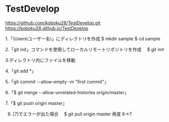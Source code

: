 # TestDevelop

https://github.com/koboku28/TestDevelop.git
https://koboku28.github.io/TestDevelop


1.「\Users\ユーザー名\」にディレクトリを作成
  $ mkdir sample
  $ cd sample

2.「git init」コマンドを使用してローカルリモートリポジトリを作成
　$ git init

3.ディレクトリ内にファイルを移動

4.「git add *」

5.「git commit --allow-empty -m "first commit"」

6.「$ git merge --allow-unrelated-histories origin/master」

7.「$ git push origin master」

8. [7]でエラーが出た場合
　$ git pull origin master
  再度 6→7
